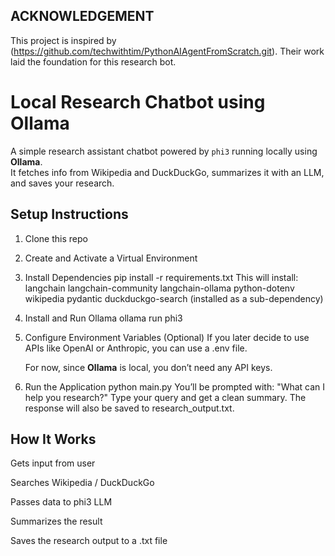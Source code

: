 ## ACKNOWLEDGEMENT
This project is inspired by (https://github.com/techwithtim/PythonAIAgentFromScratch.git).
Their work laid the foundation for this research bot.

# Local Research Chatbot using Ollama

A simple research assistant chatbot powered by `phi3` running locally using **Ollama**.  
It fetches info from Wikipedia and DuckDuckGo, summarizes it with an LLM, and saves your research.

## Setup Instructions

1. Clone this repo

2. Create and Activate a Virtual Environment

3. Install Dependencies
   pip install -r requirements.txt
   This will install:
   langchain
   langchain-community
   langchain-ollama
   python-dotenv
   wikipedia
   pydantic
   duckduckgo-search (installed as a sub-dependency)

4. Install and Run Ollama
   ollama run phi3

5. Configure Environment Variables (Optional)
   If you later decide to use APIs like OpenAI or Anthropic, you can use a .env file.

   For now, since **Ollama** is local, you don’t need any API keys.

6. Run the Application
   python main.py
   You’ll be prompted with:
   "What can I help you research?"
   Type your query and get a clean summary. The response will also be saved to research_output.txt.

## How It Works
  Gets input from user

  Searches Wikipedia / DuckDuckGo

  Passes data to phi3 LLM

  Summarizes the result

  Saves the research output to a .txt file
